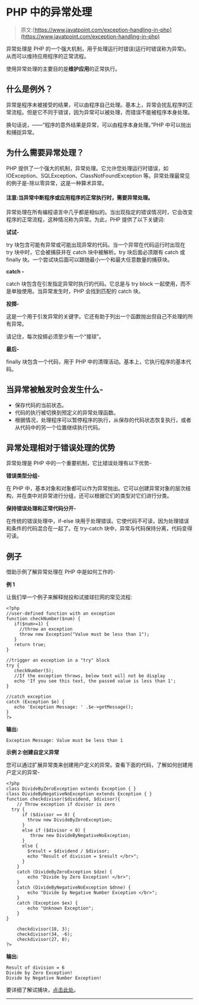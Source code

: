 # PHP 中的异常处理

> 原文:[https://www.javatpoint.com/exception-handling-in-php](https://www.javatpoint.com/exception-handling-in-php)

异常处理是 PHP 的一个强大机制，用于处理运行时错误(运行时错误称为异常)。从而可以维持应用程序的正常流程。

使用异常处理的主要目的是**维护应用**的正常执行。

## 什么是例外？

异常是程序未被接受的结果，可以由程序自己处理。基本上，异常会扰乱程序的正常流程。但是它不同于错误，因为异常可以被处理，而错误不能被程序本身处理。

换句话说，——“程序的意外结果是异常，可以由程序本身处理。”PHP 中可以抛出和捕捉异常。

## 为什么需要异常处理？

PHP 提供了一个强大的机制，异常处理。它允许您处理运行时错误，如 IOException、SQLException、ClassNotFoundException 等。异常处理最常见的例子是-除以零异常，这是一种算术异常。

#### 注意:当异常中断程序或应用程序的正常执行时，需要异常处理。

异常处理在所有编程语言中几乎都是相似的。当出现指定的错误情况时，它会改变程序的正常流程，这种情况称为异常。为此，PHP 提供了以下关键词:

**试试-**

try 块包含可能有异常或可能出现异常的代码。当一个异常在代码运行时出现在 try 块中时，它会被捕获并在 catch 块中被解析。try 块后面必须跟有 catch 或 finally 块。一个尝试块后面可以跟随最小一个和最大任意数量的捕获块。

**catch -**

catch 块包含在引发指定异常时执行的代码。它总是与 try block 一起使用，而不是单独使用。当异常发生时，PHP 会找到匹配的 catch 块。

**投掷-**

这是一个用于引发异常的关键字。它还有助于列出一个函数抛出但自己不处理的所有异常。

请记住，每次投掷必须至少有一个“接球”。

**最后-**

finally 块包含一个代码，用于 PHP 中的清理活动。基本上，它执行程序的基本代码。

## 当异常被触发时会发生什么-

*   保存代码的当前状态。
*   代码的执行被切换到预定义的异常处理函数。
*   根据情况，处理程序可以暂停程序的执行，从保存的代码状态恢复执行，或者从代码中的另一个位置继续执行代码。

## 异常处理相对于错误处理的优势

异常处理是 PHP 中的一个重要机制，它比错误处理有以下优势-

**错误类型分组-**

在 PHP 中，基本对象和对象都可以作为异常抛出。它可以创建异常对象的层次结构，并在类中对异常进行分组，还可以根据它们的类型对它们进行分类。

**保持错误处理和正常代码分开-**

在传统的错误处理中，if-else 块用于处理错误。它使代码不可读，因为处理错误和条件的代码混合在一起了。在 try-catch 块中，异常与代码保持分离，代码变得可读。

## 例子

借助示例了解异常处理在 PHP 中是如何工作的-

**例 1**

让我们举一个例子来解释抛投和试接球拦网的常见流程:

```
<?php
//user-defined function with an exception
function checkNumber($num) {
   if($num>=1) {
     //throw an exception
     throw new Exception("Value must be less than 1");
   }
   return true;
}

//trigger an exception in a "try" block
try {
   checkNumber(5);
   //If the exception throws, below text will not be display
   echo 'If you see this text, the passed value is less than 1';
}

//catch exception
catch (Exception $e) {
   echo 'Exception Message: ' .$e->getMessage();
}
?>

```

**输出:**

```
Exception Message: Value must be less than 1

```

**示例 2:创建自定义异常**

您可以通过扩展异常类来创建用户定义的异常。查看下面的代码，了解如何创建用户定义的异常-

```
<?php
class DivideByZeroException extends Exception { }
class DivideByNegativeNoException extends Exception { }
function checkdivisor($dividend, $divisor){
    // Throw exception if divisor is zero
  try {
      if ($divisor == 0) {
        throw new DivideByZeroException;
      } 
      else if ($divisor < 0) {
         throw new DivideByNegativeNoException; 
      } 
      else {
        $result = $dividend / $divisor;
        echo "Result of division = $result </br>";
      }
    }
    catch (DivideByZeroException $dze) {
        echo "Divide by Zero Exception! </br>";
    }
    catch (DivideByNegativeNoException $dnne) {
        echo "Divide by Negative Number Exception </br>";
    }
    catch (Exception $ex) {
        echo "Unknown Exception";
    }
}

    checkdivisor(18, 3);
    checkdivisor(34, -6);
    checkdivisor(27, 0);
?>

```

**输出:**

```
Result of division = 6
Divide by Zero Exception!
Divide by Negative Number Exception!

```

要详细了解试捕块，[点击此处](php-try-catch)。

* * *